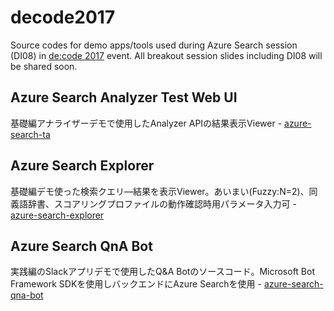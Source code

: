 # decode2017
Source codes for demo apps/tools used during Azure Search session (DI08) in [de:code 2017](https://www.microsoft.com/ja-jp/events/decode/2017/) event. All breakout session slides including DI08 will be shared soon.

## Azure Search Analyzer Test Web UI
基礎編アナライザーデモで使用したAnalyzer APIの結果表示Viewer - [azure-search-ta](https://github.com/yokawasa/azure-search-ta)

## Azure Search Explorer
基礎編デモ使った検索クエリ―結果を表示Viewer。あいまい(Fuzzy:N=2)、同義語辞書、スコアリングプロファイルの動作確認時用パラメータ入力可 - [azure-search-explorer](https://github.com/yokawasa/decode2017/tree/master/azure-search-explorer)

## Azure Search QnA Bot
実践編のSlackアプリデモで使用したQ&A Botのソースコード。Microsoft Bot Framework SDKを使用しバックエンドにAzure Searchを使用 - [azure-search-qna-bot](https://github.com/yokawasa/decode2017/tree/master/azure-search-qna-bot)


